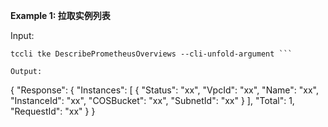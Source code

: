 **Example 1: 拉取实例列表**



Input: 

```
tccli tke DescribePrometheusOverviews --cli-unfold-argument ```

Output: 
```
{
    "Response": {
        "Instances": [
            {
                "Status": "xx",
                "VpcId": "xx",
                "Name": "xx",
                "InstanceId": "xx",
                "COSBucket": "xx",
                "SubnetId": "xx"
            }
        ],
        "Total": 1,
        "RequestId": "xx"
    }
}
```

